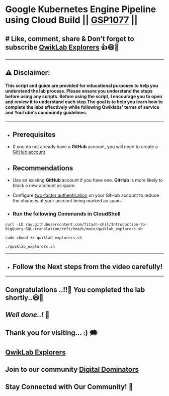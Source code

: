 # Google Kubernetes Engine Pipeline using Cloud Build || [GSP1077](https://www.cloudskillsboost.google/focuses/52829?parent=catalog) ||

## # Like, comment, share & Don't forget to subscribe [QwikLab Explorers](https://youtube.com/@titashshil?si=RgamNu1dc9jVIbJN) 👍😄🤝

---
## ⚠️ **Disclaimer:**
#### This script and guide are provided for educational purposes to help you understand the lab process. Please ensure you understand the steps before using any scripts. Before using the script, I encourage you to open and review it to understand each step.The goal is to help you learn how to complete the labs effectively while following Qwiklabs' terms of service and YouTube's community guidelines.

---
- ## **Prerequisites**

- If you do not already have a **GitHub** account, you will need to create a [GitHub account](https://github.com/signup)

- ## **Recommendations**

- Use an existing **GitHub** account if you have one. **GitHub** is more likely to block a new account as spam.

- Configure [two-factor authentication](https://docs.github.com/en/authentication/securing-your-account-with-two-factor-authentication-2fa/configuring-two-factor-authentication) on your GitHub account to reduce the chances of your account being marked as spam.

- ### Run the following Commands in CloudShell

```
curl -LO raw.githubusercontent.com/Titash-shil/Introduction-to-BigQuery-SQL-translation/refs/heads/main/qwiklab_explorers.sh

sudo chmod +x qwiklab_explorers.sh

./qwiklab_explorers.sh
```
---

- ## Follow the Next steps from the video carefully!

---

## Congratulations ..!!🎉  You completed the lab shortly..😃💯

## *Well done..!* 👏

## Thank you for visiting... :) 🗯️

## [QwikLab Explorers](https://youtube.com/@titashshil?si=RgamNu1dc9jVIbJN)

## Join to our community [Digital Dominators](https://chat.whatsapp.com/J0o1beFGCHfJ8ZHGKjcqkd)

## Stay Connected with Our Community! 💬 
